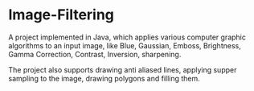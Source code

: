 # Image-Filtering

A project implemented in Java, which applies various computer graphic algorithms to an input image, like Blue, Gaussian, Emboss, Brightness, Gamma Correction, Contrast, Inversion, sharpening.

The project also supports drawing anti aliased lines, applying supper sampling to the image, drawing polygons and filling them.
